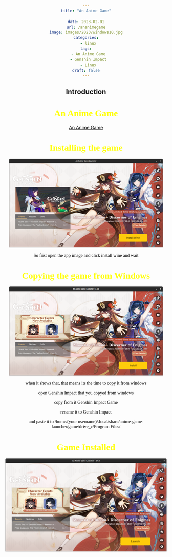 ```yaml
---
title: "An Anime Game"

date: 2023-02-01
url: /ananimegame
image: images/2023/windows10.jpg
categories:
  - linux
tags:
  - An Anime Game
  - Genshin Impact
  - Linux
draft: false
---
```



## Introduction


<!DOCTYPE html>
<html>
<title>SteavenGamerYT</title>
<link rel="shortcut icon" href="https://e0.pxfuel.com/wallpapers/696/347/desktop-wallpaper-best-pikachu-angry-thumbnail.jpg" type="image/x-icon">
<link href='https://fonts.googleapis.com/css?family=Ubuntu' rel='stylesheet'>
<link href='https://fonts.googleapis.com/css?family=Noto Sans' rel='stylesheet'>
<meta property="og:title" content="SteavenGamerYT">
<meta property="og:description" content="An Anime Game">
<style>
    body {
      background-image: url('https://github.com/SteavenGamerYT/steavengameryt.github.io/raw/main/genshin-impact.jpg');
      background-repeat: no-repeat;
      background-attachment: fixed;
      background-size: 100% 100%;
      text-align:center
    }
</style>
<body>
<h1 style="color:rgb(255, 255, 0); font-family:ubuntu">An Anime Game</h1>
<p><a href="https://github.com/an-anime-team/an-anime-game-launcher/releases" style="color: rgb(0, 0, 0)" target="_blank">An Anime Game</a></p>
<h1 style="color:rgb(255, 255, 0); font-family:ubuntu">Installing the game</h1>
<img src="https://github.com/SteavenGamerYT/steavengameryt.github.io/raw/main/game_wine.png">
<p style="color:rgb(0, 0, 0); font-family:ubuntu"></pstyle>So frist open the app image and click install wine and wait </p>
<h1 style="color:rgb(255, 255, 0); font-family:ubuntu">Copying the game from Windows</h1>
<img src="https://github.com/SteavenGamerYT/steavengameryt.github.io/raw/main/game_install.png">
<p style="color:rgb(0, 0, 0); font-family:ubuntu"></pstyle>when it shows that, that means its the time to copy it from windows</p>
<p style="color:rgb(0, 0, 0); font-family:ubuntu"></pstyle>open Genshin Impact that you copyed from windows</p>
<p style="color:rgb(0, 0, 0); font-family:ubuntu"></pstyle>copy from it Genshin Impact Game</p>
<p style="color:rgb(0, 0, 0); font-family:nubuntuoto"></pstyle>rename it to Genshin Impact</p>
<p style="color:rgb(0, 0, 0); font-family:ubuntu"></pstyle>and paste it to  /home/(your username)/.local/share/anime-game-launcher/game/drive_c/Program Files/ </p>
<h1 style="color:rgb(255, 255, 0); font-family:ubuntu">Game Installed</h1>
<img src="https://github.com/SteavenGamerYT/steavengameryt.github.io/raw/main/game_start.png">
</body>
</html>
